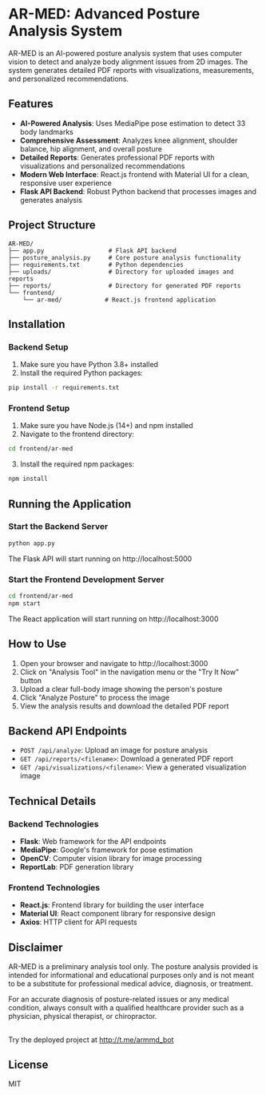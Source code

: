 # AR-MED: Advanced Posture Analysis System

AR-MED is an AI-powered posture analysis system that uses computer vision to detect and analyze body alignment issues from 2D images. The system generates detailed PDF reports with visualizations, measurements, and personalized recommendations.

## Features

- **AI-Powered Analysis**: Uses MediaPipe pose estimation to detect 33 body landmarks
- **Comprehensive Assessment**: Analyzes knee alignment, shoulder balance, hip alignment, and overall posture
- **Detailed Reports**: Generates professional PDF reports with visualizations and personalized recommendations
- **Modern Web Interface**: React.js frontend with Material UI for a clean, responsive user experience
- **Flask API Backend**: Robust Python backend that processes images and generates analysis

## Project Structure

```
AR-MED/
├── app.py                  # Flask API backend
├── posture_analysis.py     # Core posture analysis functionality
├── requirements.txt        # Python dependencies
├── uploads/                # Directory for uploaded images and reports
├── reports/                # Directory for generated PDF reports
└── frontend/
    └── ar-med/            # React.js frontend application
```

## Installation

### Backend Setup

1. Make sure you have Python 3.8+ installed
2. Install the required Python packages:

```bash
pip install -r requirements.txt
```

### Frontend Setup

1. Make sure you have Node.js (14+) and npm installed
2. Navigate to the frontend directory:

```bash
cd frontend/ar-med
```

3. Install the required npm packages:

```bash
npm install
```

## Running the Application

### Start the Backend Server

```bash
python app.py
```

The Flask API will start running on http://localhost:5000

### Start the Frontend Development Server

```bash
cd frontend/ar-med
npm start
```

The React application will start running on http://localhost:3000

## How to Use

1. Open your browser and navigate to http://localhost:3000
2. Click on "Analysis Tool" in the navigation menu or the "Try It Now" button
3. Upload a clear full-body image showing the person's posture
4. Click "Analyze Posture" to process the image
5. View the analysis results and download the detailed PDF report

## Backend API Endpoints

- `POST /api/analyze`: Upload an image for posture analysis
- `GET /api/reports/<filename>`: Download a generated PDF report
- `GET /api/visualizations/<filename>`: View a generated visualization image

## Technical Details

### Backend Technologies

- **Flask**: Web framework for the API endpoints
- **MediaPipe**: Google's framework for pose estimation
- **OpenCV**: Computer vision library for image processing
- **ReportLab**: PDF generation library

### Frontend Technologies

- **React.js**: Frontend library for building the user interface
- **Material UI**: React component library for responsive design
- **Axios**: HTTP client for API requests

## Disclaimer

AR-MED is a preliminary analysis tool only. The posture analysis provided is intended for informational and educational purposes only and is not meant to be a substitute for professional medical advice, diagnosis, or treatment.

For an accurate diagnosis of posture-related issues or any medical condition, always consult with a qualified healthcare provider such as a physician, physical therapist, or chiropractor.
##
Try the deployed project at http://t.me/armmd_bot
## License

MIT 